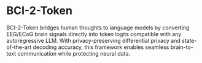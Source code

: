 # BCI-2-Token
BCI-2-Token bridges human thoughts to language models by converting EEG/ECoG brain signals directly into token logits compatible with any autoregressive LLM. With privacy-preserving differential privacy and state-of-the-art decoding accuracy, this framework enables seamless brain-to-text communication while protecting neural data.
